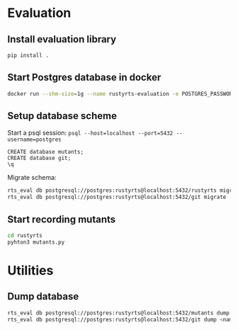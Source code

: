 # Evaluation

## Install evaluation library
```bash
pip install .
```

## Start Postgres database in docker
```bash
docker run --shm-size=1g --name rustyrts-evaluation -e POSTGRES_PASSWORD=rustyrts -p 5432:5432 -d postgres
```


## Setup database scheme
Start a psql session: `psql --host=localhost --port=5432 --username=postgres`
```postgresql
CREATE database mutants;
CREATE database git;
\q
```

Migrate schema:
```bash
rts_eval db postgresql://postgres:rustyrts@localhost:5432/rustyrts migrate  # adapt this to your db connection if necessary
rts_eval db postgresql://postgres:rustyrts@localhost:5432/git migrate
```

## Start recording mutants
```bash
cd rustyrts
pyhton3 mutants.py
```


# Utilities

## Dump database
```bash
rts_eval db postgresql://postgres:rustyrts@localhost:5432/mutants dump <name>
rts_eval db postgresql://postgres:rustyrts@localhost:5432/git dump <name>
```